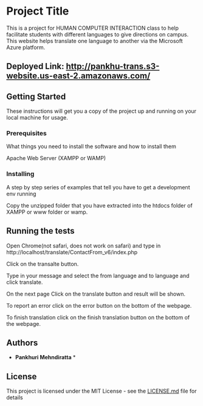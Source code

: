 # Project Title

This is a project for HUMAN COMPUTER INTERACTION class to help facilitate students with different languages to give directions on campus. This website helps translate one language to another via the Microsoft Azure platform. 

## Deployed Link: http://pankhu-trans.s3-website.us-east-2.amazonaws.com/


## Getting Started

These instructions will get you a copy of the project up and running on your local machine for usage. 

### Prerequisites

What things you need to install the software and how to install them

Apache Web Server (XAMPP or WAMP)


### Installing

A step by step series of examples that tell you have to get a development env running

Copy the unzipped folder that you have extracted into the htdocs folder of XAMPP or www folder or wamp. 

## Running the tests

Open Chrome(not safari, does not work on safari) and type in http://localhost/translate/ContactFrom_v6/index.php

Click on the transalte button.

Type in your message and select the from language and to language and click translate.

On the next page Click on the translate button and result will be shown.

To report an error click on the error button on the bottom of the webpage.

To finish translation click on the finish translation button on the bottom of the webpage.







## Authors

* **Pankhuri Mehndiratta** *



## License

This project is licensed under the MIT License - see the [LICENSE.md](LICENSE.md) file for details



